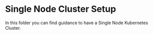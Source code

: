 # Single Node Cluster Setup

In this folder you can find guidance to have a Single Node Kubernetes Cluster.


